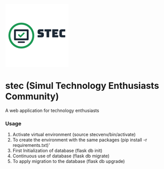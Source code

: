 ![stec Logo](app/static/images/stec.png)

# stec (Simul Technology Enthusiasts Community)
A web application for technology enthusiasts

### Usage
1. Activate virtual environment (source stecvenv/bin/activate)
2. To create the environment with the same packages (pip install -r requirements.txt)'
3. First Initialization of database (flask db init)
4. Continuous use of database (flask db migrate)
5. To apply migration to the database (flask db upgrade)
